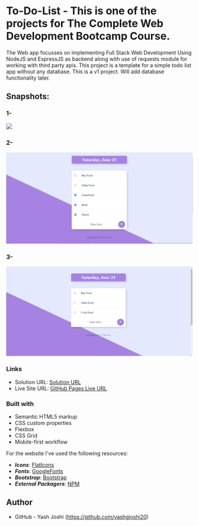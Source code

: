 # To-Do-List - This is one of the projects for The Complete Web Development Bootcamp Course.
The Web app focusses on implementing Full Stack Web Development Using NodeJS and ExpressJS as backend along with use of requests module for working with third party apis.
This project is a template for a simple todo list app without any database. This is a v1 project. Will add database functionality later.

## Snapshots:
### 1-
![](./Screenshots/CheckOffCompletedTask.PNG)

### 2-
![](./Screenshots/Screenshot-2.PNG)

### 3-
![](./Screenshots/Screenshot-1.PNG)


### Links

- Solution URL:  [Solution  URL](https://github.com/yashgjoshi20/Pen-Pals.git)
- Live Site URL: [GitHub Pages Live URL](https://yashgjoshi20.github.io/Pen-Pals/)

### Built with

- Semantic HTML5 markup
- CSS custom properties
- Flexbox
- CSS Grid
- Mobile-first workflow

For the website I've used the following resources:
* ***Icons***: [FlatIcons](https://www.flaticon.com/)
* ***Fonts***: [GoogleFonts](https://fonts.google.com/)
* ***Bootstrap***: [Bootstrap](https://getbootstrap.com/)
* ***External Packagers***: [NPM](https://www.npmjs.com/)

 ## Author

- GitHub - Yash Joshi (https://github.com/yashgjoshi20)
